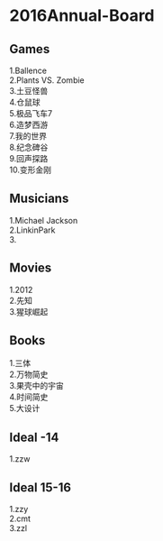 # 2016Annual-Board

## Games
1.Ballence  
2.Plants VS. Zombie  
3.土豆怪兽  
4.仓鼠球  
5.极品飞车7  
6.造梦西游  
7.我的世界  
8.纪念碑谷  
9.回声探路  
10.变形金刚  

## Musicians
1.Michael Jackson  
2.LinkinPark  
3.  

## Movies
1.2012  
2.先知  
3.猩球崛起  

## Books
1.三体  
2.万物简史  
3.果壳中的宇宙  
4.时间简史  
5.大设计  
 
## Ideal -14
1.zzw  

## Ideal 15-16
1.zzy  
2.cmt  
3.zzl  
